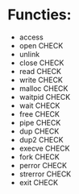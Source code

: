 # Functies:
-	access		
-	open		CHECK
-	unlink		
-	close		CHECK
-	read		CHECK
-	write		CHECK
-	malloc		CHECK
-	waitpid		CHECK
-	wait		CHECK
-	free		CHECK
-	pipe		CHECK
-	dup			CHECK
-	dup2		CHECK
-	execve		CHECK
-	fork		CHECK
-	perror		CHECK
-	strerror	CHECK
-	exit		CHECK

